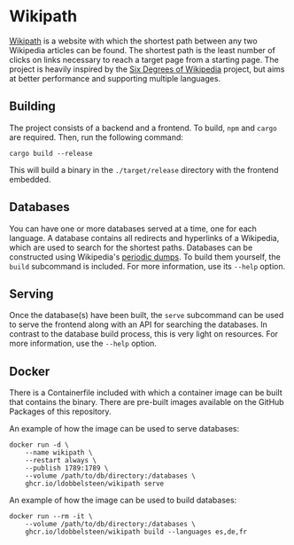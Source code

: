 # Wikipath

[Wikipath](https://wikipath.dobbel.dev) is a website with which the shortest path between any two Wikipedia articles can be found. The shortest path is the least number of clicks on links necessary to reach a target page from a starting page. The project is heavily inspired by the [Six Degrees of Wikipedia](https://www.sixdegreesofwikipedia.com) project, but aims at better performance and supporting multiple languages.

## Building

The project consists of a backend and a frontend. To build, `npm` and `cargo` are required. Then, run the following command:

```
cargo build --release
```

This will build a binary in the `./target/release` directory with the frontend embedded.

## Databases

You can have one or more databases served at a time, one for each language. A database contains all redirects and hyperlinks of a Wikipedia, which are used to search for the shortest paths. Databases can be constructed using Wikipedia's [periodic dumps](https://dumps.wikimedia.org/). To build them yourself, the `build` subcommand is included. For more information, use its `--help` option.

## Serving

Once the database(s) have been built, the `serve` subcommand can be used to serve the frontend along with an API for searching the databases. In contrast to the database build process, this is very light on resources. For more information, use the `--help` option.

## Docker

There is a Containerfile included with which a container image can be built that contains the binary. There are pre-built images available on the GitHub Packages of this repository.

An example of how the image can be used to serve databases:

```
docker run -d \
    --name wikipath \
    --restart always \
    --publish 1789:1789 \
    --volume /path/to/db/directory:/databases \
    ghcr.io/ldobbelsteen/wikipath serve
```

An example of how the image can be used to build databases:

```
docker run --rm -it \
    --volume /path/to/db/directory:/databases \
    ghcr.io/ldobbelsteen/wikipath build --languages es,de,fr
```

